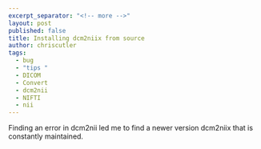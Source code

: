 ```yaml
---
excerpt_separator: "<!-- more -->"
layout: post
published: false
title: Installing dcm2niix from source
author: chriscutler
tags: 
  - bug
  - "tips "
  - DICOM
  - Convert
  - dcm2nii
  - NIFTI
  - nii
---
```

Finding an error in dcm2nii led me to find a newer version dcm2niix that is constantly maintained.

<!-- more —>

## dcm2nii Error

After coming across an error with dcm2nii I emailed Chris Rorden, the creator of dcm2nii, to ask if he had seen the same error before. dcm2nii was distorting the original DICOMs when it converted them NIFTI. Here is a before:

![Screen Shot 2016-05-17 at 13.40.31.png]({{site.baseurl}}/media/Screen Shot 2016-05-17 at 13.40.31.png)

And after running dcm2nii:

![Screen Shot 2016-05-17 at 13.41.44.png]({{site.baseurl}}/media/Screen Shot 2016-05-17 at 13.41.44.png)

This only occurred with some subjects in my dataset but was common enough to make me wonder what was causing it. Opening the DICOMs in OsiriX confirmed that the original scan was not distorted in any way.

## Installing the New Version

Chris informed me of a new version of dcm2nii called dcm2niix. The github repo can be found at: [GitHub](https://github.com/neurolabusc/dcm2niix) and can be installed by following these steps.

1. log into your supercomputer account
2. cd into the folder where you want dcm2niix to build
3.

     git clone https://github.com/neurolabusc/dcm2niix.git
     mkdir dcm
     cd dcm
     make ../dcm2niix

4. in ccmake hit 'c' then 'g'
5. exit back into the terminal and type
      
     make -j 4
     
You should now have a complied version of dcm2niix.

    
    
    

